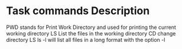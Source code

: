 # Task commands Description
PWD stands for Print Work Directory and used for printing the current working directory
LS List the files in the working directory
CD change directory
LS ls -l will list all files in a long format with the option -l
